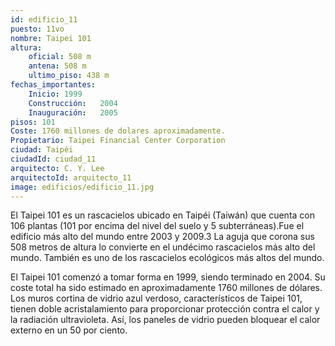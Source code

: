 ```yaml
---
id: edificio_11
puesto: 11vo
nombre: Taipei 101
altura: 
    oficial: 508 m 	
    antena: 508 m 	
    ultimo_piso: 438 m 
fechas_importantes:
    Inicio:	1999
    Construcción:	2004
    Inauguración:	2005
pisos: 101
Coste: 1760 millones de dolares aproximadamente.
Propietario: Taipei Financial Center Corporation
ciudad: Taipéi
ciudadId: ciudad_11
arquitecto: C. Y. Lee
arquitectoId: arquitecto_11
image: edificios/edificio_11.jpg
---
```

El Taipei 101 es un rascacielos ubicado en Taipéi (Taiwán) que cuenta con 106 plantas (101 por encima del nivel del suelo y 5 subterráneas).Fue el edificio más alto del mundo entre 2003 y 2009.3​ La aguja que corona sus 508 metros de altura lo convierte en el undécimo rascacielos más alto del mundo. También es uno de los rascacielos ecológicos más altos del mundo.

El Taipei 101 comenzó a tomar forma en 1999, siendo terminado en 2004. Su coste total ha sido estimado en aproximadamente 1760 millones de dólares. Los muros cortina de vidrio azul verdoso, característicos de Taipei 101, tienen doble acristalamiento para proporcionar protección contra el calor y la radiación ultravioleta. Así, los paneles de vidrio pueden bloquear el calor externo en un 50 por ciento.
